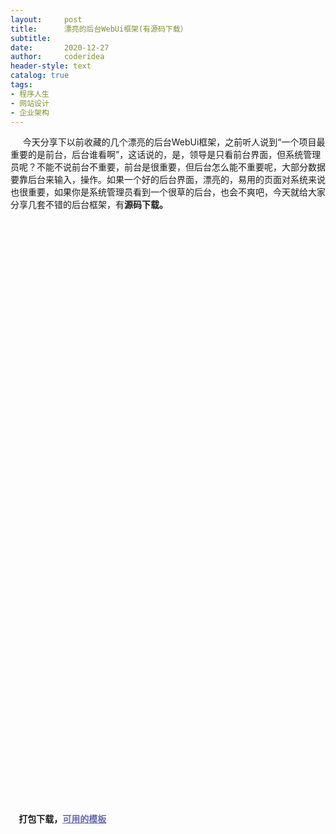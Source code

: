 ```yaml
---
layout:     post
title:      漂亮的后台WebUi框架(有源码下载）
subtitle:   
date:       2020-12-27
author:     coderidea
header-style: text
catalog: true
tags:
- 程序人生
- 网站设计
- 企业架构
--- 
```

<p><span style="color:#393939;font-family:verdana, 'ms song', Arial, Helvetica, sans-serif;font-size:14px;line-height:21px;">
</span></p><p style="margin-left:auto;text-indent:0px;">     今天分享下以前收藏的几个漂亮的后台WebUi框架，之前听人说到“一个项目最重要的是前台，后台谁看啊”，这话说的，是，领导是只看前台界面，但系统管理员呢？不能不说前台不重要，前台是很重要，但后台怎么能不重要呢，大部分数据要靠后台来输入，操作。如果一个好的后台界面，漂亮的，易用的页面对系统来说也很重要，如果你是系统管理员看到一个很草的后台，也会不爽吧，今天就给大家分享几套不错的后台框架，有<strong>源码下载。</strong></p>
<p style="margin-left:auto;text-indent:0px;"><img src="http://pic002.cnblogs.com/images/2011/323522/2011090515310671.png" alt="" /></p>
<p style="margin-left:auto;text-indent:0px;"> </p>
<p style="margin-left:auto;text-indent:0px;"> </p>
<p style="margin-left:auto;text-indent:0px;"> </p>
<p style="margin-left:auto;text-indent:0px;"><img src="http://pic002.cnblogs.com/images/2011/323522/2011090515312898.png" alt="" /></p>
<p style="margin-left:auto;text-indent:0px;"> </p>
<p style="margin-left:auto;text-indent:0px;"> </p>
<p style="margin-left:auto;text-indent:0px;"> </p>
<p style="margin-left:auto;text-indent:0px;"> </p>
<p style="margin-left:auto;text-indent:0px;"> </p>
<p style="margin-left:auto;text-indent:0px;"><img src="http://pic002.cnblogs.com/images/2011/323522/2011090515314170.png" alt="" /></p>
<p style="margin-left:auto;text-indent:0px;"> </p>
<p style="margin-left:auto;text-indent:0px;"> </p>
<p style="margin-left:auto;text-indent:0px;"> </p>
<p style="margin-left:auto;text-indent:0px;"> </p>
<p style="margin-left:auto;text-indent:0px;"><img src="http://pic002.cnblogs.com/images/2011/323522/2011090515315118.png" alt="" /></p>
<p style="margin-left:auto;text-indent:0px;"> </p>
<p style="margin-left:auto;text-indent:0px;"> </p>
<p style="margin-left:auto;text-indent:0px;"> </p>
<p style="margin-left:auto;text-indent:0px;"> </p>
<p style="margin-left:auto;text-indent:0px;"> </p>
<p style="margin-left:auto;text-indent:0px;"><img src="http://pic002.cnblogs.com/images/2011/323522/2011090515320295.png" alt="" /></p>
<p style="margin-left:auto;text-indent:0px;"> </p>
<p style="margin-left:auto;text-indent:0px;"> </p>
<p style="margin-left:auto;text-indent:0px;"><img src="http://pic002.cnblogs.com/images/2011/323522/2011090515322149.png" alt="" /></p>
<p style="margin-left:auto;text-indent:0px;"> </p>
<p style="margin-left:auto;text-indent:0px;"> </p>
<p style="margin-left:auto;text-indent:0px;"> </p>
<p style="margin-left:auto;text-indent:0px;"> </p>
<p style="margin-left:auto;text-indent:0px;"><img src="http://pic002.cnblogs.com/images/2011/323522/2011090515323540.png" alt="" /></p>
<p style="margin-left:auto;text-indent:0px;"> </p>
<p style="margin-left:auto;text-indent:0px;"> </p>
<p style="margin-left:auto;text-indent:0px;"><img src="http://pic002.cnblogs.com/images/2011/323522/2011090515433896.png" alt="" /></p>
<p style="margin-left:auto;text-indent:0px;"> </p>
<p style="margin-left:auto;text-indent:0px;"><strong><br /></strong></p>
<p style="margin-left:auto;text-indent:0px;"><strong>    打包下载，<a style="color:#6466b3;text-decoration:underline;" href="http://files.cnblogs.com/xiaoyao2011/%E5%8F%AF%E7%94%A8%E7%9A%84%E6%A8%A1%E6%9D%BF1.rar">可用的模板</a></strong> <ins style="width:468px;"></ins></p>
